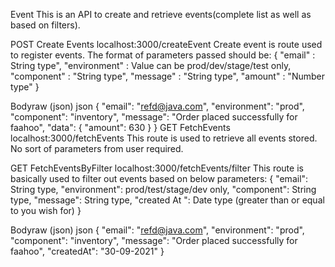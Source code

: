 Event
This is an API to create and retrieve events(complete list as well as based on filters).

POST
Create Events
localhost:3000/createEvent
Create event is route used to register events. The format of parameters passed should be: { "email" : String type", "environment" : Value can be prod/dev/stage/test only, "component" : "String type", "message" : "String type", "amount" : "Number type" }

Bodyraw (json)
json
{
  "email": "refd@java.com",
  "environment": "prod",
  "component": "inventory",
  "message": "Order placed successfully for faahoo",
  "data": {
    "amount": 630
  }
}
GET
FetchEvents
localhost:3000/fetchEvents
This route is used to retrieve all events stored. No sort of parameters from user required.

GET
FetchEventsByFilter
localhost:3000/fetchEvents/filter
This route is basically used to filter out events based on below parameters: { "email": String type, "environment": prod/test/stage/dev only, "component": String type, "message": String type, "created At ": Date type (greater than or equal to you wish for) }

Bodyraw (json)
json
{
  "email": "refd@java.com",
  "environment": "prod",
  "component": "inventory",
  "message": "Order placed successfully for faahoo",
  "createdAt": "30-09-2021"
}